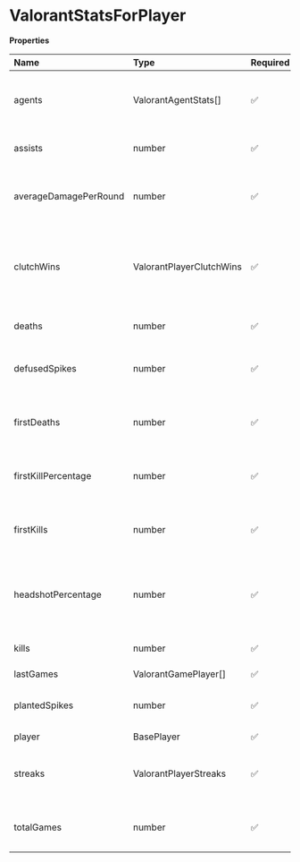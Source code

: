 # ValorantStatsForPlayer

**Properties**

| Name                  | Type                     | Required | Description                                               |
| :-------------------- | :----------------------- | :------- | :-------------------------------------------------------- |
| agents                | ValorantAgentStats[]     | ✅       | Agents picks, wins, and losses stats for this map         |
| assists               | number                   | ✅       | Number of player's assists                                |
| averageDamagePerRound | number                   | ✅       | Average damage per round (ADR) of the player              |
| clutchWins            | ValorantPlayerClutchWins | ✅       | Round wins when the player was the last team member alive |
| deaths                | number                   | ✅       | Number of player's death                                  |
| defusedSpikes         | number                   | ✅       | Number of spikes defused by the player                    |
| firstDeaths           | number                   | ✅       | Number of rounds where the player died first              |
| firstKillPercentage   | number                   | ✅       | First kill percentage of the player                       |
| firstKills            | number                   | ✅       | Number of rounds where the player did the first kill      |
| headshotPercentage    | number                   | ✅       | Percentage of headshots within the player's shots         |
| kills                 | number                   | ✅       | Number of player's kills                                  |
| lastGames             | ValorantGamePlayer[]     | ✅       |                                                           |
| plantedSpikes         | number                   | ✅       | Number of spikes planted by the player                    |
| player                | BasePlayer               | ✅       |                                                           |
| streaks               | ValorantPlayerStreaks    | ✅       | Streaks done by the player (in a given round)             |
| totalGames            | number                   | ✅       | Amount of games played by the player                      |

<!-- This file was generated by liblab | https://liblab.com/ -->
